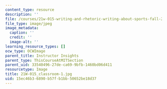 ```yaml
---
content_type: resource
description: ''
file: /courses/21w-015-writing-and-rhetoric-writing-about-sports-fall-2013/15ec46b36890b57fb1bb50652be18d37_21W-015_classroom-1.jpg
file_type: image/jpeg
image_metadata:
  caption: ''
  credit: ''
  image-alt: ''
learning_resource_types: []
ocw_type: OCWImage
parent_title: Instructor Insights
parent_type: ThisCourseAtMITSection
parent_uid: 33540496-27de-ca69-9bfb-1460bd06d411
resourcetype: Image
title: 21W-015_classroom-1.jpg
uid: 15ec46b3-6890-b57f-b1bb-50652be18d37
---
```

